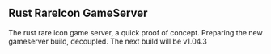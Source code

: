 ## Rust RareIcon GameServer

The rust rare icon game server, a quick proof of concept.
Preparing the new gameserver build, decoupled.
The next build will be v1.04.3